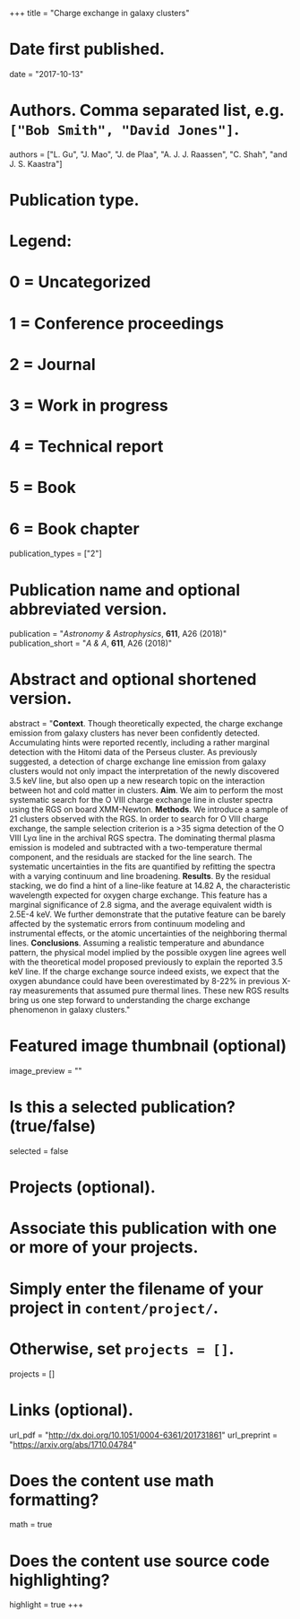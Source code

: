 +++
title = "Charge exchange in galaxy clusters"

# Date first published.
date = "2017-10-13"

# Authors. Comma separated list, e.g. `["Bob Smith", "David Jones"]`.
authors = ["L. Gu", "J. Mao", "J. de Plaa", "A. J. J. Raassen", "C. Shah", "and J. S. Kaastra"]

# Publication type.
# Legend:
# 0 = Uncategorized
# 1 = Conference proceedings
# 2 = Journal
# 3 = Work in progress
# 4 = Technical report
# 5 = Book
# 6 = Book chapter
publication_types = ["2"]

# Publication name and optional abbreviated version.
publication = "*Astronomy & Astrophysics*, **611**, A26 (2018)"
publication_short = "*A & A*, **611**, A26 (2018)"

# Abstract and optional shortened version.
abstract = "**Context**. Though theoretically expected, the charge exchange emission from galaxy clusters has never been confidently detected. Accumulating hints were reported recently, including a rather marginal detection with the Hitomi data of the Perseus cluster. As previously suggested, a detection of charge exchange line emission from galaxy clusters would not only impact the interpretation of the newly discovered 3.5 keV line, but also open up a new research topic on the interaction between hot and cold matter in clusters. **Aim**. We aim to perform the most systematic search for the O VIII charge exchange line in cluster spectra using the RGS on board XMM-Newton. **Methods**. We introduce a sample of 21 clusters observed with the RGS. In order to search for O VIII charge exchange, the sample selection criterion is a >35 sigma detection of the O VIII Lyα line in the archival RGS spectra. The dominating thermal plasma emission is modeled and subtracted with a two-temperature thermal component, and the residuals are stacked for the line search. The systematic uncertainties in the fits are quantified by refitting the spectra with a varying continuum and line broadening. **Results**. By the residual stacking, we do find a hint of a line-like feature at 14.82 A, the characteristic wavelength expected for oxygen charge exchange. This feature has a marginal significance of 2.8 sigma, and the average equivalent width is 2.5E-4 keV. We further demonstrate that the putative feature can be barely affected by the systematic errors from continuum modeling and instrumental effects, or the atomic uncertainties of the neighboring thermal lines. **Conclusions**. Assuming a realistic temperature and abundance pattern, the physical model implied by the possible oxygen line agrees well with the theoretical model proposed previously to explain the reported 3.5 keV line. If the charge exchange source indeed exists, we expect that the oxygen abundance could have been overestimated by 8-22% in previous X-ray measurements that assumed pure thermal lines. These new RGS results bring us one step forward to understanding the charge exchange phenomenon in galaxy clusters."

# Featured image thumbnail (optional)
image_preview = ""

# Is this a selected publication? (true/false)
selected = false

# Projects (optional).
#   Associate this publication with one or more of your projects.
#   Simply enter the filename of your project in `content/project/`.
#   Otherwise, set `projects = []`.
projects = []

# Links (optional).
url_pdf = "http://dx.doi.org/10.1051/0004-6361/201731861"
url_preprint = "https://arxiv.org/abs/1710.04784"

# Does the content use math formatting?
math = true

# Does the content use source code highlighting?
highlight = true
+++
